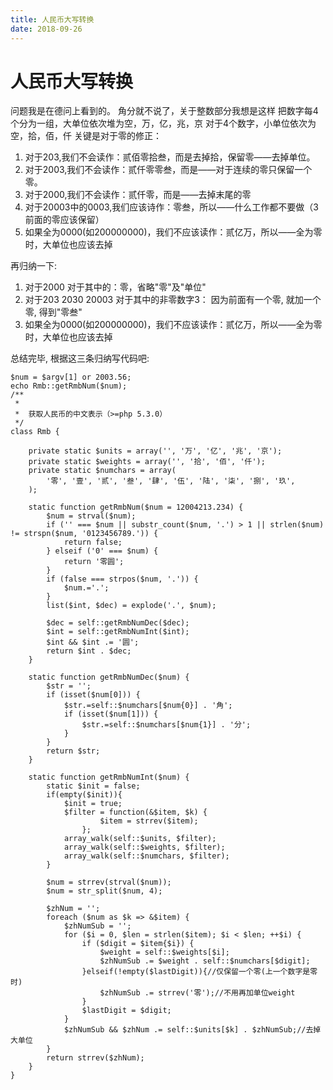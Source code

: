 ```yaml
---
title: 人民币大写转换
date: 2018-09-26
---
```

# 人民币大写转换


问题我是在德问上看到的。
角分就不说了，关于整数部分我想是这样
把数字每4个分为一组，大单位依次堆为空，万，亿，兆，京
对于4个数字，小单位依次为空，拾，佰，仟
关键是对于零的修正：

1. 对于203,我们不会读作：贰佰零拾叁，而是去掉拾，保留零——去掉单位。
2. 对于2003,我们不会读作：贰仟零零叁，而是——对于连续的零只保留一个零。
3. 对于2000,我们不会读作：贰仟零，而是——去掉末尾的零
4. 对于20003中的0003,我们应该诗作：零叁，所以——什么工作都不要做（3前面的零应该保留）
5. 如果全为0000(如200000000)，我们不应该读作：贰亿万，所以——全为零时，大单位也应该去掉

再归纳一下:

1. 对于2000 对于其中的：零，省略"零"及"单位"
2. 对于203 2030 20003 对于其中的非零数字3： 因为前面有一个零, 就加一个零, 得到"零叁"
3. 如果全为0000(如200000000)，我们不应该读作：贰亿万，所以——全为零时，大单位也应该去掉

总结完毕, 根据这三条归纳写代码吧:

	$num = $argv[1] or 2003.56;
	echo Rmb::getRmbNum($num);
	/**
	 *
	 * 	获取人民币的中文表示（>=php 5.3.0）
	 */
	class Rmb {

		private static $units = array('', '万', '亿', '兆', '京');
		private static $weights = array('', '拾', '佰', '仟');
		private static $numchars = array(
			'零', '壹', '贰', '叁', '肆', '伍', '陆', '柒', '捌', '玖',
		);

		static function getRmbNum($num = 12004213.234) {
			$num = strval($num);
			if ('' === $num || substr_count($num, '.') > 1 || strlen($num) != strspn($num, '0123456789.')) {
				return false;
			} elseif ('0' === $num) {
				return '零圆';
			}
			if (false === strpos($num, '.')) {
				$num.='.';
			}
			list($int, $dec) = explode('.', $num);

			$dec = self::getRmbNumDec($dec);
			$int = self::getRmbNumInt($int);
			$int && $int .= '圆';
			return $int . $dec;
		}

		static function getRmbNumDec($num) {
			$str = '';
			if (isset($num[0])) {
				$str.=self::$numchars[$num{0}] . '角';
				if (isset($num[1])) {
					$str.=self::$numchars[$num{1}] . '分';
				}
			}
			return $str;
		}

		static function getRmbNumInt($num) {
			static $init = false;
			if(empty($init)){
				$init = true;
				$filter = function(&$item, $k) {
						$item = strrev($item);
					};
				array_walk(self::$units, $filter);
				array_walk(self::$weights, $filter);
				array_walk(self::$numchars, $filter);
			}

			$num = strrev(strval($num));
			$num = str_split($num, 4);

			$zhNum = '';
			foreach ($num as $k => &$item) {
				$zhNumSub = '';
				for ($i = 0, $len = strlen($item); $i < $len; ++$i) {
					if ($digit = $item{$i}) {
						$weight = self::$weights[$i];
						$zhNumSub .= $weight . self::$numchars[$digit];
					}elseif(!empty($lastDigit)){//仅保留一个零(上一个数字是零时)
						$zhNumSub .= strrev('零');//不用再加单位weight
					}
					$lastDigit = $digit;
				}
				$zhNumSub && $zhNum .= self::$units[$k] . $zhNumSub;//去掉大单位
			}
			return strrev($zhNum);
		}
	}
